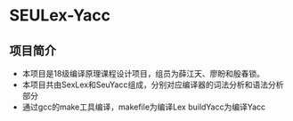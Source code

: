 # SEULex-Yacc
## 项目简介
- 本项目是18级编译原理课程设计项目，组员为薛江天、廖盼和殷春锁。
- 本项目共由SexLex和SeuYacc组成，分别对应编译器的词法分析和语法分析部分
- 通过gcc的make工具编译，makefile为编译Lex buildYacc为编译Yacc